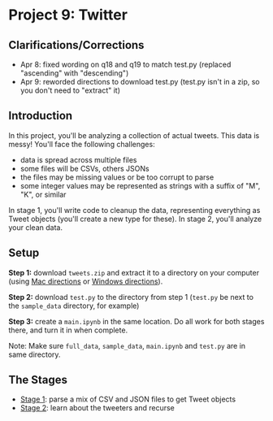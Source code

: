 # Project 9: Twitter

## Clarifications/Corrections

* Apr 8: fixed wording on q18 and q19 to match test.py (replaced "ascending" with "descending")
* Apr 9: reworded directions to download test.py (test.py isn't in a zip, so you don't need to "extract" it)

## Introduction

In this project, you'll be analyzing a collection of actual tweets.
This data is messy!  You'll face the following challenges:

* data is spread across multiple files
* some files will be CSVs, others JSONs
* the files may be missing values or be too corrupt to parse
* some integer values may be represented as strings with a suffix of "M", "K", or similar

In stage 1, you'll write code to cleanup the data, representing
everything as Tweet objects (you'll create a new type for these).  In
stage 2, you'll analyze your clean data.

## Setup

**Step 1:** download `tweets.zip` and extract it to a directory on your
computer (using [Mac directions](http://osxdaily.com/2017/11/05/how-open-zip-file-mac/) or
[Windows directions](https://support.microsoft.com/en-us/help/4028088/windows-zip-and-unzip-files)).

**Step 2:** download `test.py` to the directory from step 1 (`test.py` be next to the `sample_data` directory, for example)

**Step 3:** create a `main.ipynb` in the same location.  Do all work for both stages there, and turn it in when complete.

Note: Make sure `full_data`, `sample_data`, `main.ipynb` and `test.py` are in same directory.

## The Stages

* [Stage 1](stage1.md): parse a mix of CSV and JSON files to get Tweet objects
* [Stage 2](stage2.md): learn about the tweeters and recurse
